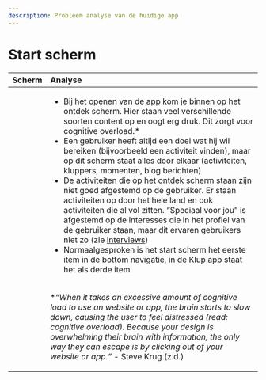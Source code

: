```yaml
---
description: Probleem analyse van de huidige app
---
```


# Start scherm

<table>
  <thead>
    <tr>
      <th style="text-align:left">Scherm</th>
      <th style="text-align:left">Analyse</th>
    </tr>
  </thead>
  <tbody>
    <tr>
      <td style="text-align:left">
        <p>
          <img src="../../.gitbook/assets/ontdek-scherm.gif" alt/>
        </p>
        <p></p>
        <p>
          <br />
          <br />
        </p>
        <p></p>
        <p></p>
        <p></p>
        <p></p>
      </td>
      <td style="text-align:left">
        <ul>
          <li>Bij het openen van de app kom je binnen op het ontdek scherm. Hier staan
            veel verschillende soorten content op en oogt erg druk. Dit zorgt voor
            cognitive overload.*</li>
          <li>Een gebruiker heeft altijd een doel wat hij wil bereiken (bijvoorbeeld
            een activiteit vinden), maar op dit scherm staat alles door elkaar (activiteiten,
            kluppers, momenten, blog berichten)</li>
          <li>De activiteiten die op het ontdek scherm staan zijn niet goed afgestemd
            op de gebruiker. Er staan activiteiten op door het hele land en ook activiteiten
            die al vol zitten. &#x201C;Speciaal voor jou&#x201D; is afgestemd op de
            interesses die in het profiel van de gebruiker staan, maar dit ervaren
            gebruikers niet zo (zie <a href="../../onderzoek-en-inzichten/de-kluppers/interviews.md">interviews</a>)</li>
          <li>Normaalgesproken is het start scherm het eerste item in de bottom navigatie,
            in de Klup app staat het als derde item</li>
        </ul>
        <p>
          <br />*<em>&#x201C;When it takes an excessive amount of cognitive load to use an website or app, the brain starts to slow down, causing the user to feel distressed (read: cognitive overload). Because your design is overwhelming their brain with information, the only way they can escape is by clicking out of your website or app.&#x201D; </em>-
          Steve Krug (z.d.)</p>
      </td>
    </tr>
  </tbody>
</table>